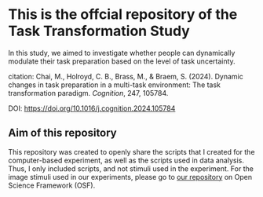 # This is the offcial repository of the Task Transformation Study

In this study, we aimed to investigate whether people can dynamically modulate their task preparation based on the level of task uncertainty.

citation: Chai, M., Holroyd, C. B., Brass, M., & Braem, S. (2024). Dynamic changes in task preparation in a multi-task environment: The task transformation paradigm. *Cognition*, 247, 105784. 

DOI: <https://doi.org/10.1016/j.cognition.2024.105784>

## Aim of this repository

This repository was created to openly share the scripts that I created for the computer-based experiment, as well as the scripts used in data analysis. Thus, I only included scripts, and not stimuli used in the experiment. For the image stimuli used in our experiments, please go to [our repository](https://osf.io/zyfb9/) on Open Science Framework (OSF).
